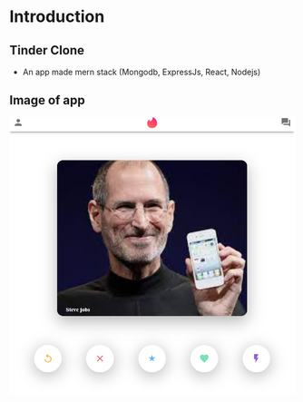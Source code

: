 # Introduction 


## Tinder Clone
- An app made mern stack (Mongodb, ExpressJs, React, Nodejs)



## Image of app
![ImageApp](./img/tinderclone.png)
